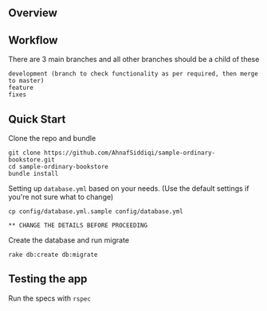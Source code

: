 ## Overview

## Workflow
There are 3 main branches and all other branches should be a child of these

    development (branch to check functionality as per required, then merge to master)
    feature
    fixes

## Quick Start
Clone the repo and bundle

    git clone https://github.com/AhnafSiddiqi/sample-ordinary-bookstore.git
    cd sample-ordinary-bookstore
    bundle install

Setting up `database.yml` based on your needs. (Use the default settings if you're not sure what to change)

    cp config/database.yml.sample config/database.yml

    ** CHANGE THE DETAILS BEFORE PROCEEDING 

Create the database and run migrate

    rake db:create db:migrate 

## Testing the app
Run the specs with `rspec`
